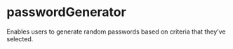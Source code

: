 # passwordGenerator
Enables users to generate random passwords based on criteria that they’ve selected.
